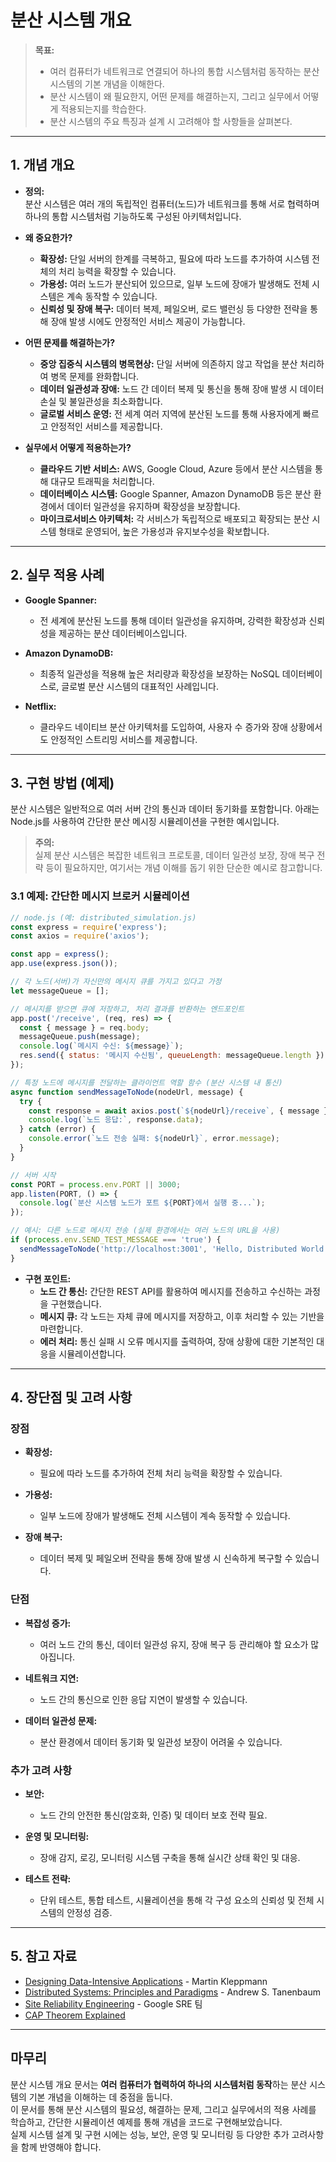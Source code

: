 # 분산 시스템 개요

> **목표:**  
> - 여러 컴퓨터가 네트워크로 연결되어 하나의 통합 시스템처럼 동작하는 분산 시스템의 기본 개념을 이해한다.  
> - 분산 시스템이 왜 필요한지, 어떤 문제를 해결하는지, 그리고 실무에서 어떻게 적용되는지를 학습한다.  
> - 분산 시스템의 주요 특징과 설계 시 고려해야 할 사항들을 살펴본다.

---

## 1. 개념 개요

- **정의:**  
  분산 시스템은 여러 개의 독립적인 컴퓨터(노드)가 네트워크를 통해 서로 협력하며 하나의 통합 시스템처럼 기능하도록 구성된 아키텍처입니다.

- **왜 중요한가?**  
  - **확장성:** 단일 서버의 한계를 극복하고, 필요에 따라 노드를 추가하여 시스템 전체의 처리 능력을 확장할 수 있습니다.  
  - **가용성:** 여러 노드가 분산되어 있으므로, 일부 노드에 장애가 발생해도 전체 시스템은 계속 동작할 수 있습니다.  
  - **신뢰성 및 장애 복구:** 데이터 복제, 페일오버, 로드 밸런싱 등 다양한 전략을 통해 장애 발생 시에도 안정적인 서비스 제공이 가능합니다.

- **어떤 문제를 해결하는가?**  
  - **중앙 집중식 시스템의 병목현상:** 단일 서버에 의존하지 않고 작업을 분산 처리하여 병목 문제를 완화합니다.  
  - **데이터 일관성과 장애:** 노드 간 데이터 복제 및 통신을 통해 장애 발생 시 데이터 손실 및 불일관성을 최소화합니다.  
  - **글로벌 서비스 운영:** 전 세계 여러 지역에 분산된 노드를 통해 사용자에게 빠르고 안정적인 서비스를 제공합니다.

- **실무에서 어떻게 적용하는가?**  
  - **클라우드 기반 서비스:** AWS, Google Cloud, Azure 등에서 분산 시스템을 통해 대규모 트래픽을 처리합니다.  
  - **데이터베이스 시스템:** Google Spanner, Amazon DynamoDB 등은 분산 환경에서 데이터 일관성을 유지하며 확장성을 보장합니다.  
  - **마이크로서비스 아키텍처:** 각 서비스가 독립적으로 배포되고 확장되는 분산 시스템 형태로 운영되어, 높은 가용성과 유지보수성을 확보합니다.

---

## 2. 실무 적용 사례

- **Google Spanner:**  
  - 전 세계에 분산된 노드를 통해 데이터 일관성을 유지하며, 강력한 확장성과 신뢰성을 제공하는 분산 데이터베이스입니다.

- **Amazon DynamoDB:**  
  - 최종적 일관성을 적용해 높은 처리량과 확장성을 보장하는 NoSQL 데이터베이스로, 글로벌 분산 시스템의 대표적인 사례입니다.

- **Netflix:**  
  - 클라우드 네이티브 분산 아키텍처를 도입하여, 사용자 수 증가와 장애 상황에서도 안정적인 스트리밍 서비스를 제공합니다.

---

## 3. 구현 방법 (예제)

분산 시스템은 일반적으로 여러 서버 간의 통신과 데이터 동기화를 포함합니다. 아래는 Node.js를 사용하여 간단한 분산 메시징 시뮬레이션을 구현한 예시입니다.

> **주의:**  
> 실제 분산 시스템은 복잡한 네트워크 프로토콜, 데이터 일관성 보장, 장애 복구 전략 등이 필요하지만, 여기서는 개념 이해를 돕기 위한 단순한 예시로 참고합니다.

### 3.1 예제: 간단한 메시지 브로커 시뮬레이션

```javascript
// node.js (예: distributed_simulation.js)
const express = require('express');
const axios = require('axios');

const app = express();
app.use(express.json());

// 각 노드(서버)가 자신만의 메시지 큐를 가지고 있다고 가정
let messageQueue = [];

// 메시지를 받으면 큐에 저장하고, 처리 결과를 반환하는 엔드포인트
app.post('/receive', (req, res) => {
  const { message } = req.body;
  messageQueue.push(message);
  console.log(`메시지 수신: ${message}`);
  res.send({ status: '메시지 수신됨', queueLength: messageQueue.length });
});

// 특정 노드에 메시지를 전달하는 클라이언트 역할 함수 (분산 시스템 내 통신)
async function sendMessageToNode(nodeUrl, message) {
  try {
    const response = await axios.post(`${nodeUrl}/receive`, { message });
    console.log(`노드 응답:`, response.data);
  } catch (error) {
    console.error(`노드 전송 실패: ${nodeUrl}`, error.message);
  }
}

// 서버 시작
const PORT = process.env.PORT || 3000;
app.listen(PORT, () => {
  console.log(`분산 시스템 노드가 포트 ${PORT}에서 실행 중...`);
});

// 예시: 다른 노드로 메시지 전송 (실제 환경에서는 여러 노드의 URL을 사용)
if (process.env.SEND_TEST_MESSAGE === 'true') {
  sendMessageToNode('http://localhost:3001', 'Hello, Distributed World!');
}
```

- **구현 포인트:**  
  - **노드 간 통신:** 간단한 REST API를 활용하여 메시지를 전송하고 수신하는 과정을 구현했습니다.  
  - **메시지 큐:** 각 노드는 자체 큐에 메시지를 저장하고, 이후 처리할 수 있는 기반을 마련합니다.  
  - **에러 처리:** 통신 실패 시 오류 메시지를 출력하여, 장애 상황에 대한 기본적인 대응을 시뮬레이션합니다.

---

## 4. 장단점 및 고려 사항

### 장점
- **확장성:**  
  - 필요에 따라 노드를 추가하여 전체 처리 능력을 확장할 수 있습니다.
  
- **가용성:**  
  - 일부 노드에 장애가 발생해도 전체 시스템이 계속 동작할 수 있습니다.
  
- **장애 복구:**  
  - 데이터 복제 및 페일오버 전략을 통해 장애 발생 시 신속하게 복구할 수 있습니다.

### 단점
- **복잡성 증가:**  
  - 여러 노드 간의 통신, 데이터 일관성 유지, 장애 복구 등 관리해야 할 요소가 많아집니다.
  
- **네트워크 지연:**  
  - 노드 간의 통신으로 인한 응답 지연이 발생할 수 있습니다.
  
- **데이터 일관성 문제:**  
  - 분산 환경에서 데이터 동기화 및 일관성 보장이 어려울 수 있습니다.

### 추가 고려 사항
- **보안:**  
  - 노드 간의 안전한 통신(암호화, 인증) 및 데이터 보호 전략 필요.
  
- **운영 및 모니터링:**  
  - 장애 감지, 로깅, 모니터링 시스템 구축을 통해 실시간 상태 확인 및 대응.
  
- **테스트 전략:**  
  - 단위 테스트, 통합 테스트, 시뮬레이션을 통해 각 구성 요소의 신뢰성 및 전체 시스템의 안정성 검증.

---

## 5. 참고 자료

- [Designing Data-Intensive Applications](https://dataintensive.net/) - Martin Kleppmann  
- [Distributed Systems: Principles and Paradigms](https://www.distributed-systems.net/) - Andrew S. Tanenbaum  
- [Site Reliability Engineering](https://sre.google/) - Google SRE 팀  
- [CAP Theorem Explained](https://www.scnsoft.com/blog/cap-theorem)

---

## 마무리

분산 시스템 개요 문서는 **여러 컴퓨터가 협력하여 하나의 시스템처럼 동작**하는 분산 시스템의 기본 개념을 이해하는 데 중점을 둡니다.  
이 문서를 통해 분산 시스템의 필요성, 해결하는 문제, 그리고 실무에서의 적용 사례를 학습하고, 간단한 시뮬레이션 예제를 통해 개념을 코드로 구현해보았습니다.  
실제 시스템 설계 및 구현 시에는 성능, 보안, 운영 및 모니터링 등 다양한 추가 고려사항을 함께 반영해야 합니다.